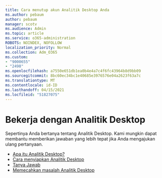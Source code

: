 ```yaml
---
title: Cara menutup akun Analitik Desktop Anda
ms.author: pebaum
author: pebaum
manager: scotv
ms.audience: Admin
ms.topic: article
ms.service: o365-administration
ROBOTS: NOINDEX, NOFOLLOW
localization_priority: Normal
ms.collection: Adm_O365
ms.custom:
- "9000655"
- "2498"
ms.openlocfilehash: a7550e651db1ea0b4e4a7c4f6fc43964b8d9bb09
ms.sourcegitcommit: 8bc60ec34bc1e40685e3976576e04a2623f63a7c
ms.translationtype: MT
ms.contentlocale: id-ID
ms.lasthandoff: 04/15/2021
ms.locfileid: "51827075"
---
```

# <a name="working-with-desktop-analytics"></a>Bekerja dengan Analitik Desktop

Sepertinya Anda bertanya tentang Analitik Desktop. Kami mungkin dapat membantu memberikan jawaban yang lebih tepat jika Anda mengajukan ulang pertanyaan.

- [Apa itu Analitik Desktop?](https://docs.microsoft.com/configmgr/desktop-analytics/overview)
- [Cara menyiapkan Analitik Desktop](https://docs.microsoft.com/configmgr/desktop-analytics/set-up)
- [Tanya Jawab](https://docs.microsoft.com/configmgr/desktop-analytics/faq)
- [Memecahkan masalah Analitik Desktop](https://docs.microsoft.com/configmgr/desktop-analytics/troubleshooting)